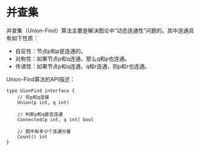 # 并查集

并查集（Union-Find）算法主要是解决图论中“动态连通性”问题的。其中连通具有如下性质：
- 自反性：节点p和p是连通的。
- 对称性：如果节点p和q连通，那么q和p也连通。
- 传递性：如果节点p和q连通，q和r连通，则p和r也连通。

Union-Find算法的API描述：

```
type UionFind interface {
    // 将p和q连接
    Union(p int, q int)

    // 判断p和q是否连通
    Connected(p int, q int) bool

    // 图中有多少个连通分量
    Count() int
}
```

